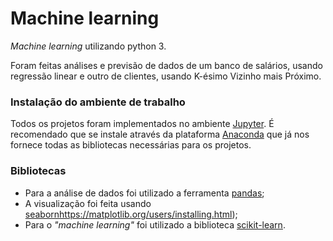 # Machine learning

<i>Machine learning</i> utilizando python 3. 

Foram feitas análises e previsão de dados de um banco de salários, usando regressão linear e outro de clientes, usando K-ésimo Vizinho mais Próximo.

### Instalação do ambiente de trabalho

Todos os projetos foram implementados no ambiente [Jupyter](https://jupyter.org/install). É recomendado que se instale através da plataforma [Anaconda](https://www.anaconda.com/products/individual#Downloads) que já nos fornece todas as bibliotecas necessárias para os projetos.   

### Bibliotecas

- Para a análise de dados foi utilizado a ferramenta [pandas](https://pandas.pydata.org/getting_started.html);
- A visualização foi feita usando [seaborn](https://seaborn.pydata.org/installing.html)https://matplotlib.org/users/installing.html);
- Para o <i>"machine learning"</i> foi utilizado a biblioteca [scikit-learn](https://scikit-learn.org/stable/getting_started.html).

